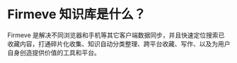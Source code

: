# Firmeve 知识库是什么？

Firmeve 是解决不同浏览器和手机等其它客户端数据同步，并且快速定位搜索已收藏内容，打通碎片化收集、知识自动分类整理、跨平台收藏、写作、以及为用户自身创造提供价值的工具和平台。
